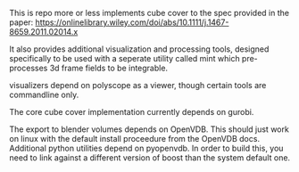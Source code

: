 This is repo more or less implements cube cover to the spec provided in the paper: https://onlinelibrary.wiley.com/doi/abs/10.1111/j.1467-8659.2011.02014.x

It also provides additional visualization and processing tools, designed specifically to be used with a seperate utility called mint which pre-processes 3d frame fields to be integrable.  

visualizers depend on polyscope as a viewer, though certain tools are commandline only.  

The core cube cover implementation currently depends on gurobi.  

The export to blender volumes depends on OpenVDB.  This should just work on linux with the default install proceedure from the OpenVDB docs.  Additional python utilities depend on pyopenvdb.  In order to build this, you need to link against a different version of boost than the system default one. 